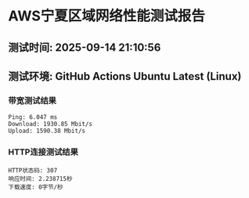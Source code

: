 # AWS宁夏区域网络性能测试报告
## 测试时间: 2025-09-14 21:10:56
## 测试环境: GitHub Actions Ubuntu Latest (Linux)

### 带宽测试结果
```
Ping: 6.047 ms
Download: 1930.85 Mbit/s
Upload: 1590.38 Mbit/s
```

### HTTP连接测试结果
```
HTTP状态码: 307
响应时间: 2.238715秒
下载速度: 0字节/秒
```

